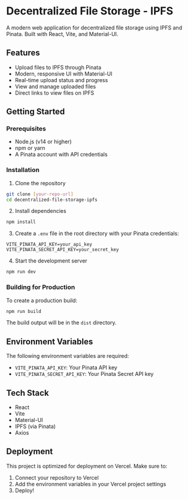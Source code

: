 # Decentralized File Storage - IPFS

A modern web application for decentralized file storage using IPFS and Pinata. Built with React, Vite, and Material-UI.

## Features

- Upload files to IPFS through Pinata
- Modern, responsive UI with Material-UI
- Real-time upload status and progress
- View and manage uploaded files
- Direct links to view files on IPFS

## Getting Started

### Prerequisites

- Node.js (v14 or higher)
- npm or yarn
- A Pinata account with API credentials

### Installation

1. Clone the repository
```bash
git clone [your-repo-url]
cd decentralized-file-storage-ipfs
```

2. Install dependencies
```bash
npm install
```

3. Create a `.env` file in the root directory with your Pinata credentials:
```
VITE_PINATA_API_KEY=your_api_key
VITE_PINATA_SECRET_API_KEY=your_secret_key
```

4. Start the development server
```bash
npm run dev
```

### Building for Production

To create a production build:
```bash
npm run build
```

The build output will be in the `dist` directory.

## Environment Variables

The following environment variables are required:

- `VITE_PINATA_API_KEY`: Your Pinata API key
- `VITE_PINATA_SECRET_API_KEY`: Your Pinata Secret API key

## Tech Stack

- React
- Vite
- Material-UI
- IPFS (via Pinata)
- Axios

## Deployment

This project is optimized for deployment on Vercel. Make sure to:

1. Connect your repository to Vercel
2. Add the environment variables in your Vercel project settings
3. Deploy!
